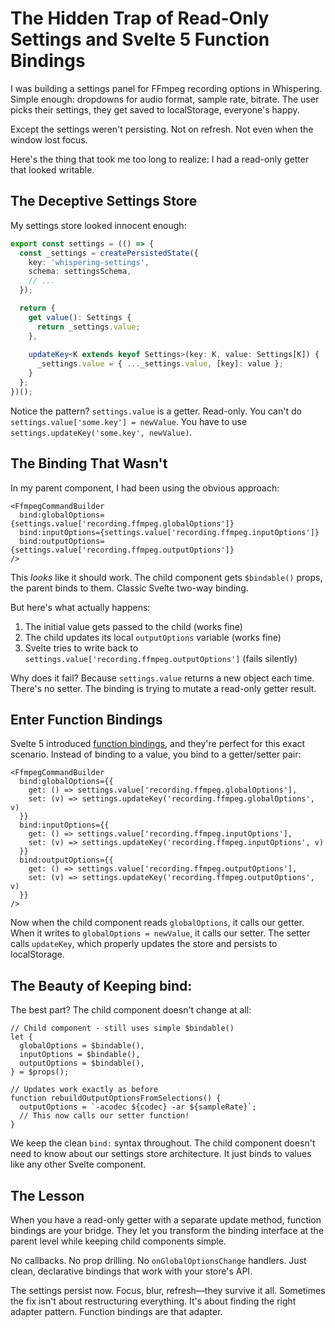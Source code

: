# The Hidden Trap of Read-Only Settings and Svelte 5 Function Bindings

I was building a settings panel for FFmpeg recording options in Whispering. Simple enough: dropdowns for audio format, sample rate, bitrate. The user picks their settings, they get saved to localStorage, everyone's happy.

Except the settings weren't persisting. Not on refresh. Not even when the window lost focus.

Here's the thing that took me too long to realize: I had a read-only getter that looked writable.

## The Deceptive Settings Store

My settings store looked innocent enough:

```typescript
export const settings = (() => {
  const _settings = createPersistedState({
    key: 'whispering-settings',
    schema: settingsSchema,
    // ...
  });

  return {
    get value(): Settings {
      return _settings.value;
    },
    
    updateKey<K extends keyof Settings>(key: K, value: Settings[K]) {
      _settings.value = { ..._settings.value, [key]: value };
    }
  };
})();
```

Notice the pattern? `settings.value` is a getter. Read-only. You can't do `settings.value['some.key'] = newValue`. You have to use `settings.updateKey('some.key', newValue)`.

## The Binding That Wasn't

In my parent component, I had been using the obvious approach:

```svelte
<FfmpegCommandBuilder
  bind:globalOptions={settings.value['recording.ffmpeg.globalOptions']}
  bind:inputOptions={settings.value['recording.ffmpeg.inputOptions']}
  bind:outputOptions={settings.value['recording.ffmpeg.outputOptions']}
/>
```

This *looks* like it should work. The child component gets `$bindable()` props, the parent binds to them. Classic Svelte two-way binding.

But here's what actually happens:
1. The initial value gets passed to the child (works fine)
2. The child updates its local `outputOptions` variable (works fine)
3. Svelte tries to write back to `settings.value['recording.ffmpeg.outputOptions']` (fails silently)

Why does it fail? Because `settings.value` returns a new object each time. There's no setter. The binding is trying to mutate a read-only getter result.

## Enter Function Bindings

Svelte 5 introduced [function bindings](https://svelte.dev/docs/svelte/bind#Function-bindings), and they're perfect for this exact scenario. Instead of binding to a value, you bind to a getter/setter pair:

```svelte
<FfmpegCommandBuilder
  bind:globalOptions={{
    get: () => settings.value['recording.ffmpeg.globalOptions'],
    set: (v) => settings.updateKey('recording.ffmpeg.globalOptions', v)
  }}
  bind:inputOptions={{
    get: () => settings.value['recording.ffmpeg.inputOptions'],
    set: (v) => settings.updateKey('recording.ffmpeg.inputOptions', v)
  }}
  bind:outputOptions={{
    get: () => settings.value['recording.ffmpeg.outputOptions'],
    set: (v) => settings.updateKey('recording.ffmpeg.outputOptions', v)
  }}
/>
```

Now when the child component reads `globalOptions`, it calls our getter. When it writes to `globalOptions = newValue`, it calls our setter. The setter calls `updateKey`, which properly updates the store and persists to localStorage.

## The Beauty of Keeping bind:

The best part? The child component doesn't change at all:

```svelte
// Child component - still uses simple $bindable()
let {
  globalOptions = $bindable(),
  inputOptions = $bindable(),
  outputOptions = $bindable(),
} = $props();

// Updates work exactly as before
function rebuildOutputOptionsFromSelections() {
  outputOptions = `-acodec ${codec} -ar ${sampleRate}`;
  // This now calls our setter function!
}
```

We keep the clean `bind:` syntax throughout. The child component doesn't need to know about our settings store architecture. It just binds to values like any other Svelte component.

## The Lesson

When you have a read-only getter with a separate update method, function bindings are your bridge. They let you transform the binding interface at the parent level while keeping child components simple.

No callbacks. No prop drilling. No `onGlobalOptionsChange` handlers. Just clean, declarative bindings that work with your store's API.

The settings persist now. Focus, blur, refresh—they survive it all. Sometimes the fix isn't about restructuring everything. It's about finding the right adapter pattern. Function bindings are that adapter.
